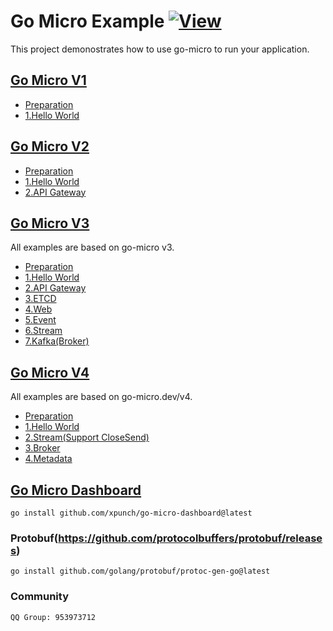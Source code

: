 # Go Micro Example [![View](https://hits.seeyoufarm.com/api/count/incr/badge.svg?url=https%3A%2F%2Fgithub.com%2Fxpunch%2Fgo-micro-example&count_bg=%2379C83D&title_bg=%23555555&icon=&icon_color=%23E7E7E7&title=hits&edge_flat=false)](https://hits.seeyoufarm.com)

This project demonostrates how to use go-micro to run your application.

## [Go Micro V1](https://github.com/xpunch/go-micro-example/tree/main/v1)

- [Preparation](https://github.com/xpunch/go-micro-example/tree/main/v1/README.md)
- [1.Hello World](https://github.com/xpunch/go-micro-example/tree/main/v1/helloworld)

## [Go Micro V2](https://github.com/xpunch/go-micro-example/tree/main/v2)

- [Preparation](https://github.com/xpunch/go-micro-example/tree/main/v2/README.md)
- [1.Hello World](https://github.com/xpunch/go-micro-example/tree/main/v2/helloworld)
- [2.API Gateway](https://github.com/xpunch/go-micro-example/tree/main/v2/gateway)

## [Go Micro V3](https://github.com/xpunch/go-micro-example/tree/main/v3)

All examples are based on go-micro v3.

- [Preparation](https://github.com/xpunch/go-micro-example/tree/main/v3/README.md)
- [1.Hello World](https://github.com/xpunch/go-micro-example/tree/main/v3/helloworld)
- [2.API Gateway](https://github.com/xpunch/go-micro-example/tree/main/v3/gateway)
- [3.ETCD](https://github.com/xpunch/go-micro-example/tree/main/v3/etcd)
- [4.Web](https://github.com/xpunch/go-micro-example/tree/main/v3/web)
- [5.Event](https://github.com/xpunch/go-micro-example/tree/main/v3/event)
- [6.Stream](https://github.com/xpunch/go-micro-example/tree/main/v3/stream)
- [7.Kafka(Broker)](https://github.com/xpunch/go-micro-example/tree/main/v3/kafka)

## [Go Micro V4](https://github.com/xpunch/go-micro-example/tree/main/v4)

All examples are based on go-micro.dev/v4.

- [Preparation](https://github.com/xpunch/go-micro-example/tree/main/v4/README.md)
- [1.Hello World](https://github.com/xpunch/go-micro-example/tree/main/v4/helloworld)
- [2.Stream(Support CloseSend)](https://github.com/xpunch/go-micro-example/tree/main/v4/stream)
- [3.Broker](https://github.com/xpunch/go-micro-example/tree/main/v4/mqtt)
- [4.Metadata](https://github.com/xpunch/go-micro-example/tree/main/v4/metadata)

## [Go Micro Dashboard](https://github.com/xpunch/go-micro-dashboard)

```
go install github.com/xpunch/go-micro-dashboard@latest
```

### Protobuf(https://github.com/protocolbuffers/protobuf/releases)

```
go install github.com/golang/protobuf/protoc-gen-go@latest
```

### Community

```
QQ Group: 953973712
```
